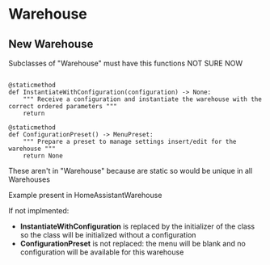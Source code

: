 # Warehouse

## New Warehouse

Subclasses of "Warehouse" must have this functions NOT SURE NOW

```

@staticmethod
def InstantiateWithConfiguration(configuration) -> None:
    """ Receive a configuration and instantiate the warehouse with the correct ordered parameters """
    return

@staticmethod
def ConfigurationPreset() -> MenuPreset:
    """ Prepare a preset to manage settings insert/edit for the warehouse """
    return None

```

These aren't in "Warehouse" because are static so would be unique in all Warehouses

Example present in HomeAssistantWarehouse

If not implmented:

- **InstantiateWithConfiguration** is replaced by the initializer of the class so the class will be initialized without a configuration
- **ConfigurationPreset** is not replaced: the menu will be blank and no configuration will be available for this warehouse
